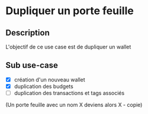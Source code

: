 # Dupliquer un porte feuille

## Description
L'objectif de ce use case est de dupliquer un wallet 

## Sub use-case
- [x] création d'un nouveau wallet
- [x] duplication des budgets
- [ ] duplication des transactions et tags associés

(Un porte feuille avec un nom X deviens alors X - copie)
